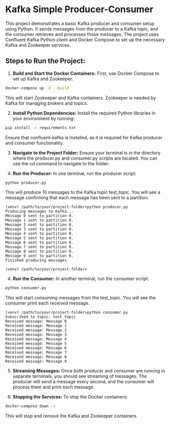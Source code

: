 # **Kafka Simple Producer-Consumer**
This project demonstrates a basic Kafka producer and consumer setup using Python. It sends messages from the producer to a Kafka topic, and the consumer retrieves and processes those messages. The project uses Confluent Kafka Python client and Docker Compose to set up the necessary Kafka and Zookeeper services.

## **Steps to Run the Project:**
1. **Build and Start the Docker Containers:** First, use Docker Compose to set up Kafka and Zookeeper.
```bash
docker-compose up -d --build
```
This will start Zookeeper and Kafka containers. Zookeeper is needed by Kafka for managing brokers and topics.

2. **Install Python Dependencies:** Install the required Python libraries in your environment by running:
```bash
pip install -r requirements.txt
```
Ensure that confluent-kafka is installed, as it is required for Kafka producer and consumer functionality.

3. **Navigate to the Project Folder:** Ensure your terminal is in the directory where the producer.py and consumer.py scripts are located. You can use the cd command to navigate to the folder:

3. **Run the Producer:** In one terminal, run the producer script:
```bash
python producer.py
```
This will produce 10 messages to the Kafka topic test_topic. You will see a message confirming that each message has been sent to a partition.
```
(venv) /path/to/your/project-folder>python producer.py
Producing messages to Kafka...
Message 0 sent to partition 0.
Message 1 sent to partition 0.
Message 2 sent to partition 0.
Message 3 sent to partition 0.
Message 4 sent to partition 0.
Message 5 sent to partition 0.
Message 6 sent to partition 0.
Message 7 sent to partition 0.
Message 8 sent to partition 0.
Message 9 sent to partition 0.
Finished producing messages.

(venv) /path/to/your/project-folder>
```
4. **Run the Consumer:** In another terminal, run the consumer script:
```bash
python consumer.py
```
This will start consuming messages from the test_topic. You will see the consumer print each received message.
```
(venv) /path/to/your/project-folder>python consumer.py
Subscribed to topic: test_topic
Received message: Message 0
Received message: Message 1
Received message: Message 2
Received message: Message 3
Received message: Message 4
Received message: Message 5
Received message: Message 6
Received message: Message 7
Received message: Message 8
Received message: Message 9

```

5. **Streaming Messages:** Once both producer and consumer are running in separate terminals, you should see streaming of messages. The producer will send a message every second, and the consumer will process them and print each message.

6. **Stopping the Services:** To stop the Docker containers:
```bash
docker-compose down -v
```
This will stop and remove the Kafka and Zookeeper containers.
